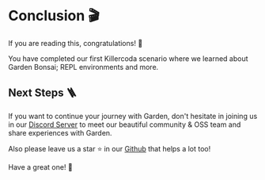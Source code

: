 
<br>

# Conclusion 🎬

If you are reading this, congratulations! 🎉<br>

You have completed our first Killercoda scenario where we learned about Garden Bonsai; REPL environments and more.

## Next Steps 🪜

If you want to continue your journey with Garden, don't hesitate in joining us in our [Discord Server](go.garden.io/discord) to meet our beautiful community & OSS team and share experiences with Garden.

Also please leave us a star ⭐️ in our [Github](github.com/garden-io/garden) that helps a lot too!

Have a great one! 👋